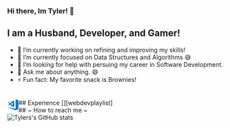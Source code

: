 ### Hi there, Im Tyler! 👋

<!--
**TylerRuby0821/TylerRuby0821** is a ✨ _special_ ✨ repository because its `README.md` (this file) appears on your GitHub profile.
Here are some ideas to get you started:
-->

## I am a Husband, Developer, and Gamer!
- 🔭 I’m currently working on refining and improving my skills!
- 🌱 I’m currently focused on Data Structures and Algorithms 😅
- 🤔 I’m looking for help with persuing my career in Software Development. 
- 💬 Ask me about anything. 😄 
- ⚡ Fun fact: My favorite snack is Brownies! 

<br />
## Experience
[<img align="left" alt="Visual Studio Code" width="26px" src="https://raw.githubusercontent.com/github/explore/80688e429a7d4ef2fca1e82350fe8e3517d3494d/topics/visual-studio-code/visual-studio-code.png" />][webdevplaylist]

<br />
## ~ How to reach me ~



<br />
<img align ='left' alt="Tylers's GitHub stats" src= 'https://github-readme-stats.vercel.app/api?username=tylerruby0821&theme=dracula%show_icons=true&hide_border=true'></img>
<br />

[portfolio]: https://tylerruby0821.github.io/
[linkedIn]: https://www.linkedin.com/in/tyler-ruby-b700161ba/
